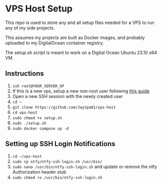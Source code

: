 # VPS Host Setup

This repo is used to store any and all setup files needed for a VPS to run any of my side projects.

This assumes my projects are built as Docker images, and probably uploaded to my DigitalOcean container registry.

The setup.sh script is meant to work on a Digital Ocean Ubuntu 23.10 x64 VM.

## Instructions

1. `ssh root@YOUR_SERVER_UP`
1. If this is a new vps, setup a new non-root user following [this guide](https://www.digitalocean.com/community/tutorials/initial-server-setup-with-ubuntu#step-2-creating-a-new-user)
1. Open a new SSH session with the newly created user
1. `cd ~`
1. `git clone https://github.com/Jaytpa01/vps-host`
1. `cd vps-host`
1. `sudo chmod +x setup.sh`
1. `sudo ./setup.sh`
1. `sudo docker compose up -d`

## Setting up SSH Login Notifications

1. `cd ~/vps-host`
1. `sudo cp ntfy/ntfy-ssh-login.sh /usr/bin/`
1. `sudo nano /usr/bin/ntfy-ssh-login.sh` and update or remove the ntfy Authorization header stub
1. `sudo chmod +x /usr/bin/ntfy-ssh-login.sh`

